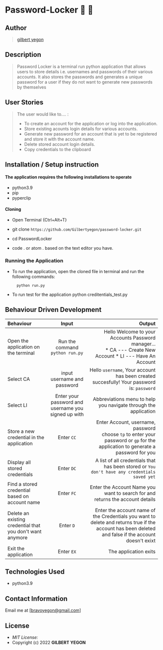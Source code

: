 # Password-Locker :closed_lock_with_key: :key:
## Author

> [gilbert yegon](https://github.com/Gilbertyegon/password-locker.git)

## Description

> Password Locker is a terminal run python application that allows users to store details i.e. usernames and passwords of their various accounts. It also stores the passwords and generates a unique password for a user if they do not want to generate new passwords by themselves

## User Stories
> The user would like to.... :
> * To create an account for the application or log into the application.
> * Store existing acounts login details for various accounts.
> * Generate new password for an account that is yet to be registered and store it with the account name.   
> * Delete stored account login details.
> * Copy credentials to the clipboard


## Installation / Setup instruction

#### The application requires the following installations to operate 
* python3.9
* pip
* pyperclip

#### Cloning

* Open Terminal {Ctrl+Alt+T}

* git clone ```https://github.com/Gilbertyegon/password-locker.git```

* cd PasswordLocker

* code . or atom . based on the text editor you have.

### Running the Application
* To run the application, open the cloned file in terminal and run the following commands:

        
        python run.py
* To run test for the application
        python creditentials_test.py

## Behaviour Driven Development
| Behaviour | Input | Output |
| :---------------- | :---------------: | ------------------: |
|Open the application on the terminal | Run the command ```python run.py```|Hello Welcome to your Accounts Password manager... <br>* CA ---  Create New Account * LI ---  Have An Account |
|Select  CA| input username and password| Hello ```username```, Your account has been created succesfully! Your password is: ```password```|
|Select LI  | Enter your password and username you signed up with| Abbreviations menu to help you navigate through the application|
|Store a new credential in the application| Enter ```CC```|Enter Account, username, password<br>choose ```tp``` to enter your password or ```gp``` for the application to generate a password for you |
|Display all stored credentials | Enter ```DC```|A list of all credentials that has been stored or ```You don't have any credentials saved yet``` |
|Find a stored credential based on account name|Enter ```FC```| Enter the Account Name you want to search for and returns the account details|
|Delete an existing credential that you don't want anymore|Enter ```D```|Enter the account name of the Credentials you want to delete and returns true if the account has been deleted and false if the account doesn't exixt|
|Exit the application| Enter ```EX```| The application exits|

## Technologies Used

* python3.9


## Contact Information 
Email  me at [bravoyegon@gmail.com]

## License
* *MIT License:*
* Copyright (c) 2022 **GILBERT YEGON**
